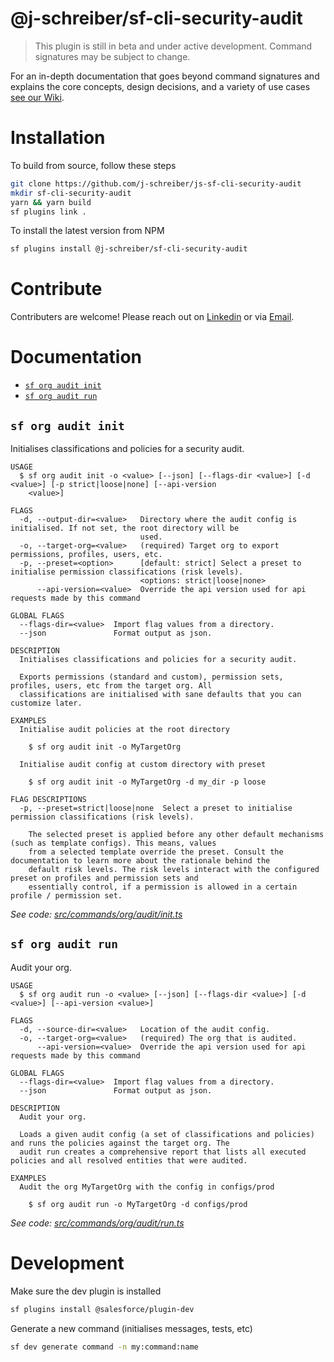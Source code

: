 # @j-schreiber/sf-cli-security-audit

> This plugin is still in beta and under active development. Command signatures may be subject to change.

For an in-depth documentation that goes beyond command signatures and explains the core concepts, design decisions, and a variety of use cases [see our Wiki](https://github.com/j-schreiber/js-sf-cli-security-audit/wiki).

# Installation

To build from source, follow these steps

```bash
git clone https://github.com/j-schreiber/js-sf-cli-security-audit
mkdir sf-cli-security-audit
yarn && yarn build
sf plugins link .
```

To install the latest version from NPM

```bash
sf plugins install @j-schreiber/sf-cli-security-audit
```

# Contribute

Contributers are welcome! Please reach out on [Linkedin](https://www.linkedin.com/in/jannis-schreiber/) or via [Email](mailto:info@lietzau-consulting.de).

# Documentation

<!-- commands -->

- [`sf org audit init`](#sf-org-audit-init)
- [`sf org audit run`](#sf-org-audit-run)

## `sf org audit init`

Initialises classifications and policies for a security audit.

```
USAGE
  $ sf org audit init -o <value> [--json] [--flags-dir <value>] [-d <value>] [-p strict|loose|none] [--api-version
    <value>]

FLAGS
  -d, --output-dir=<value>   Directory where the audit config is initialised. If not set, the root directory will be
                             used.
  -o, --target-org=<value>   (required) Target org to export permissions, profiles, users, etc.
  -p, --preset=<option>      [default: strict] Select a preset to initialise permission classifications (risk levels).
                             <options: strict|loose|none>
      --api-version=<value>  Override the api version used for api requests made by this command

GLOBAL FLAGS
  --flags-dir=<value>  Import flag values from a directory.
  --json               Format output as json.

DESCRIPTION
  Initialises classifications and policies for a security audit.

  Exports permissions (standard and custom), permission sets, profiles, users, etc from the target org. All
  classifications are initialised with sane defaults that you can customize later.

EXAMPLES
  Initialise audit policies at the root directory

    $ sf org audit init -o MyTargetOrg

  Initialise audit config at custom directory with preset

    $ sf org audit init -o MyTargetOrg -d my_dir -p loose

FLAG DESCRIPTIONS
  -p, --preset=strict|loose|none  Select a preset to initialise permission classifications (risk levels).

    The selected preset is applied before any other default mechanisms (such as template configs). This means, values
    from a selected template override the preset. Consult the documentation to learn more about the rationale behind the
    default risk levels. The risk levels interact with the configured preset on profiles and permission sets and
    essentially control, if a permission is allowed in a certain profile / permission set.
```

_See code: [src/commands/org/audit/init.ts](https://github.com/j-schreiber/js-sf-cli-security-audit/blob/v0.4.1/src/commands/org/audit/init.ts)_

## `sf org audit run`

Audit your org.

```
USAGE
  $ sf org audit run -o <value> [--json] [--flags-dir <value>] [-d <value>] [--api-version <value>]

FLAGS
  -d, --source-dir=<value>   Location of the audit config.
  -o, --target-org=<value>   (required) The org that is audited.
      --api-version=<value>  Override the api version used for api requests made by this command

GLOBAL FLAGS
  --flags-dir=<value>  Import flag values from a directory.
  --json               Format output as json.

DESCRIPTION
  Audit your org.

  Loads a given audit config (a set of classifications and policies) and runs the policies against the target org. The
  audit run creates a comprehensive report that lists all executed policies and all resolved entities that were audited.

EXAMPLES
  Audit the org MyTargetOrg with the config in configs/prod

    $ sf org audit run -o MyTargetOrg -d configs/prod
```

_See code: [src/commands/org/audit/run.ts](https://github.com/j-schreiber/js-sf-cli-security-audit/blob/v0.4.1/src/commands/org/audit/run.ts)_

<!-- commandsstop -->

# Development

Make sure the dev plugin is installed

```bash
sf plugins install @salesforce/plugin-dev
```

Generate a new command (initialises messages, tests, etc)

```bash
sf dev generate command -n my:command:name
```
